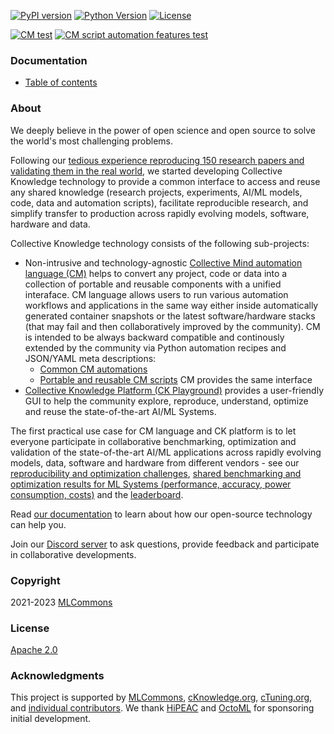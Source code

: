[![PyPI version](https://badge.fury.io/py/cmind.svg)](https://pepy.tech/project/cmind)
[![Python Version](https://img.shields.io/badge/python-3+-blue.svg)](https://github.com/mlcommons/ck/tree/master/cm/cmind)
[![License](https://img.shields.io/badge/License-Apache%202.0-green)](LICENSE.md)

[![CM test](https://github.com/mlcommons/ck/actions/workflows/test-cm.yml/badge.svg)](https://github.com/mlcommons/ck/actions/workflows/test-cm.yml)
[![CM script automation features test](https://github.com/mlcommons/ck/actions/workflows/test-cm-script-features.yml/badge.svg)](https://github.com/mlcommons/ck/actions/workflows/test-cm-script-features.yml)

### Documentation

* [Table of contents](docs/README.md)

### About

We deeply believe in the power of open science and open source to solve the world's most challenging problems.

Following our [tedious experience reproducing 150 research papers and validating them in the real world](https://learning.acm.org/techtalks/reproducibility),
we started developing Collective Knowledge technology to provide a common interface to access and reuse
any shared knowledge (research projects, experiments, AI/ML models, code, data and automation scripts), 
facilitate reproducible research, and simplify transfer to production across rapidly evolving models, software, hardware and data.

Collective Knowledge technology consists of the following sub-projects:
* Non-intrusive and technology-agnostic [Collective Mind automation language (CM)](https://doi.org/10.5281/zenodo.8105339) 
  helps to convert any project, code or data
  into a collection of portable and reusable components 
  with a unified interaface. 
  CM language allows users to run various automation workflows and applications in the same way either inside automatically generated container snapshots
  or the latest software/hardware stacks (that may fail and then collaboratively improved by the community).
  CM is intended to be always backward compatible and continously extended by the community via Python automation recipes and JSON/YAML meta descriptions:
  * [Common CM automations](https://github.com/mlcommons/ck/tree/master/cm-mlops/automation) 
  * [Portable and reusable CM scripts](https://github.com/mlcommons/ck/tree/master/cm-mlops/script)
  CM provides the same interface 
* [Collective Knowledge Platform (CK Playground)](https://access.cKnowledge.org) provides a user-friendly GUI 
  to help the community explore, reproduce, understand, optimize and reuse the state-of-the-art AI/ML Systems.


The first practical use case for CM language and CK platform is to let everyone participate in collaborative benchmarking,
optimization and validation of the state-of-the-art AI/ML applications across rapidly evolving models, data, software and hardware 
from different vendors - see our [reproducibility and optimization challenges](https://access.cknowledge.org/playground/?action=challenges), 
[shared benchmarking and optimization results for ML Systems (performance, accuracy, power consumption, costs)](https://access.cknowledge.org/playground/?action=experiments) 
and the [leaderboard](https://access.cknowledge.org/playground/?action=contributors).

Read [our documentation](docs/README.md) to learn about how our open-source technology can help you.

Join our [Discord server](https://discord.gg/JjWNWXKxwT) to ask questions, provide feedback and participate in collaborative developments.

### Copyright

2021-2023 [MLCommons](https://mlcommons.org)

### License

[Apache 2.0](LICENSE.md)

### Acknowledgments

This project is supported by [MLCommons](https://mlcommons.org), 
[cKnowledge.org](https://cKnowledge.org),
[cTuning.org](https://cTuning.org),
and [individual contributors](https://github.com/mlcommons/ck/blob/master/CONTRIBUTING.md).
We thank [HiPEAC](https://hipeac.net) and [OctoML](https://octoml.ai) for sponsoring initial development.
